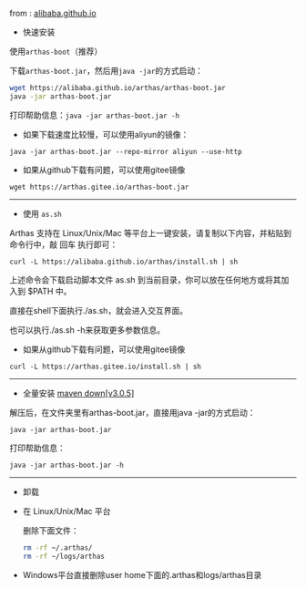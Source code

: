 
from : [alibaba.github.io](https://alibaba.github.io/arthas/install-detail.html)
- 快速安装

 使用`arthas-boot`（推荐）

 下载`arthas-boot.jar`，然后用`java -jar`的方式启动：

 ```sh
 wget https://alibaba.github.io/arthas/arthas-boot.jar
 java -jar arthas-boot.jar
 ```
 打印帮助信息：`java -jar arthas-boot.jar -h`

  - 如果下载速度比较慢，可以使用aliyun的镜像：

   `java -jar arthas-boot.jar --repo-mirror aliyun --use-http`

  - 如果从github下载有问题，可以使用gitee镜像

   `wget https://arthas.gitee.io/arthas-boot.jar`

---

- 使用 `as.sh`

 Arthas 支持在 Linux/Unix/Mac 等平台上一键安装，请复制以下内容，并粘贴到命令行中，敲 回车 执行即可：

 `curl -L https://alibaba.github.io/arthas/install.sh | sh`

 上述命令会下载启动脚本文件 as.sh 到当前目录，你可以放在任何地方或将其加入到 $PATH 中。

 直接在shell下面执行./as.sh，就会进入交互界面。

 也可以执行./as.sh -h来获取更多参数信息。

 - 如果从github下载有问题，可以使用gitee镜像

 `curl -L https://arthas.gitee.io/install.sh | sh`

---

- 全量安装
  [maven down\[v3.0.5\]](https://repository.sonatype.org/service/local/repositories/central-proxy/content/com/taobao/arthas/arthas-packaging/3.0.5/arthas-packaging-3.0.5-bin.zip)

 解压后，在文件夹里有arthas-boot.jar，直接用java -jar的方式启动：

 `java -jar arthas-boot.jar`

 打印帮助信息：

 `java -jar arthas-boot.jar -h`

---

- 卸载
 - 在 Linux/Unix/Mac 平台

   删除下面文件：
    ```sh
    rm -rf ~/.arthas/
    rm -rf ~/logs/arthas
    ```

 - Windows平台直接删除user home下面的.arthas和logs/arthas目录
